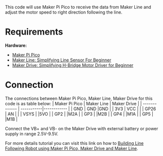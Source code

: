 This code will use Maker Pi Pico to receive the data from Maker Line and adjust the motor speed to right direction following the line.

# Requirements  
**Hardware:**  
* [Maker Pi Pico](https://cytron.io/p-maker-pi-pico?r=1)  
* [Maker Line: Simplifying Line Sensor For Beginner](https://cytron.io/p-maker-line-simplifying-line-sensor-for-beginner?r=1)
* [Maker Drive: Simplifying H-Bridge Motor Driver for Beginner](https://cytron.io/p-maker-drive-simplifying-h-bridge-motor-driver-for-beginner)

# Connection  

The connections between Maker Pi Pico, Maker Line, Maker Drive for this code is as table below:
| Maker Pi Pico | Maker Line | Maker Drive |
| ------------- | -----------|------------ |
| GND           | GND        |GND          |
| 3V3           | VCC        |             |
| GP26          | AN         |             |
| VSYS          |            |5VO          |
| GP2           |            |M2A          |
| GP3           |            |M2B          |
| GP4           |            |M1A          |
| GP5           |            |M1B          |

Connect the VB+ and VB- on the Maker Drive with external battery or power supply in range 2.5V-9.5V.

For more details tutorial you can visit this link on how to [Building Line Following Robot using Maker Pi Pico, Maker Drive and Maker Line](https://cytron.io/tutorial/building-line-following-robot-using-maker-pi-pico-maker-drive-and-maker-line?r=1). 
